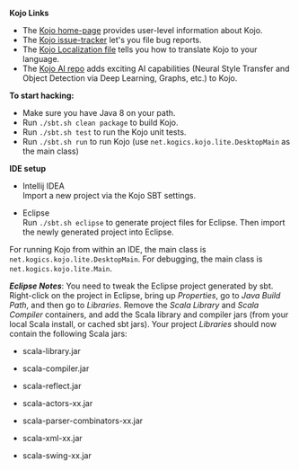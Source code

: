 **Kojo Links**

* The [Kojo home-page][1] provides user-level information about Kojo.
* The [Kojo issue-tracker][3] let's you file bug reports.
* The [Kojo Localization file](localization.md) tells you how to translate Kojo to your language.
* The [Kojo AI repo](https://github.com/litan/kojo-ai-2) adds exciting AI capabilities (Neural Style Transfer and Object Detection via Deep Learning, Graphs, etc.) to Kojo.

**To start hacking:**

* Make sure you have Java 8 on your path. 
* Run `./sbt.sh clean package` to build Kojo.
* Run `./sbt.sh test` to run the Kojo unit tests.
* Run `./sbt.sh run` to run Kojo (use `net.kogics.kojo.lite.DesktopMain` as the main class)

**IDE setup**

* Intellij IDEA  
Import a new project via the Kojo SBT settings.

* Eclipse  
Run `./sbt.sh eclipse` to generate project files for Eclipse. Then import the newly generated project into Eclipse.

For running Kojo from within an IDE, the main class is `net.kogics.kojo.lite.DesktopMain`. For debugging, the main class is `net.kogics.kojo.lite.Main`. 

***Eclipse Notes***: You need to tweak the Eclipse project generated by sbt. Right-click on the project in Eclipse, bring up *Properties*, go to *Java Build Path*, and then go to *Libraries*. Remove the *Scala Library* and *Scala Compiler* containers, and add the Scala library and compiler jars (from your local Scala install, or cached sbt jars). Your project *Libraries* should now contain the following Scala jars:

* scala-library.jar
* scala-compiler.jar
* scala-reflect.jar
* scala-actors-xx.jar
* scala-parser-combinators-xx.jar
* scala-xml-xx.jar
* scala-swing-xx.jar
 

  [1]: http://www.kogics.net/kojo
  [3]: https://github.com/litan/kojo/issues
  
